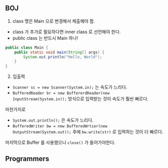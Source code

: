 ## BOJ

1. class 명은 Main 으로 변경해서 제출해야 함.
- class 가 추가로 필요하다면 inner class 로 선언해야 한다.
- public class 는 반드시 Main 하나!

```java
public class Main {
    public static void main(String[] args) {
        System.out.println("Hello, World");
    }
}
```

2. 입출력
- `Scanner sc = new Scanner(System.in);` 는 속도가 느리다.
- `BufferedReader br = new BuffererdReader(new InputStream(System.in));` 방식으로
입력받는 것이 속도가 훨씬 빠르다.

마찬가지로 

- `System.out.println();` 은 속도가 느리다.
- `BufferedWriter bw = new BufferedWrtier(new OutputStream(System.out));` 후에 
`bw.write(str)` 로 입력하는 것이 더 빠르다.

마지막으로 Buffer 를 사용했으니 `close()` 가 들어가야한다.

## Programmers